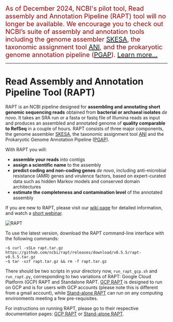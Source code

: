 <span style="color: #900; font-size: 15pt">As of December 2024, NCBI's pilot tool, Read assembly and Annotation Pipeline (RAPT) tool will no longer be available. We encourage you to check out NCBI’s suite of assembly and annotation tools including the genome assembler [SKESA](https://github.com/ncbi/SKESA), the taxonomic assignment tool [ANI](https://pubmed.ncbi.nlm.nih.gov/33270901), and the prokaryotic genome annotation pipeline ([PGAP](https://pubmed.ncbi.nlm.nih.gov/33270901)). [Learn more...](https://ncbiinsights.ncbi.nlm.nih.gov/2024/09/16/rapt-to-retire-december-2024/)</span>

---

# Read Assembly and Annotation Pipeline Tool (RAPT)

RAPT is an NCBI pipeline designed for **assembling and annotating short genomic sequencing reads** obtained from **bacterial or archaeal isolates** *de novo*. It takes an SRA run or a fasta or fastq file of Illumina reads as input and produces an assembled and annotated genome of **quality comparable to RefSeq** in a couple of hours. 
RAPT consists of three major components, the genome assembler [SKESA](https://github.com/ncbi/SKESA), the taxonomic assignment tool [ANI](https://pubmed.ncbi.nlm.nih.gov/29792589/) and the Prokaryotic Genome Annotation Pipeline ([PGAP](https://github.com/ncbi/pgap)).

With RAPT you will:<br>
* **assemble your reads** into contigs<br>
* **assign a scientific name** to the assembly<br>
* **predict coding and non-coding genes** *de novo*, including anti-microbial resistance (AMR) genes and virulence factors, based on expert-curated data such as hidden Markov models and conserved domain architectures<br>
* **estimate the completeness and contamination level** of the annotated assembly<br>

If you are new to RAPT, please visit our [wiki page](https://github.com/ncbi/rapt/wiki) for detailed information, and watch a [short webinar](https://www.youtube.com/watch?v=7trM1pKAVXQ).

![RAPT](RAPT_context_Apr2022.png)

To use the latest version, download the RAPT command-line interface with the following commands:
```
~$ curl -sSLo rapt.tar.gz https://github.com/ncbi/rapt/releases/download/v0.5.5/rapt-v0.5.5.tar.gz
~$ tar -xzf rapt.tar.gz && rm -f rapt.tar.gz
```


There should be two scripts in your directory now, `run_rapt_gcp.sh` and `run_rapt.py`, corresponding to two variations of RAPT:  Google Cloud Platform (GCP) RAPT and Standalone RAPT. [GCP RAPT](https://github.com/ncbi/rapt/wiki/GCP_RAPT_doc) is designed to run on GCP and is for users with GCP accounts (please note this is different from a gmail account), while [Stand-alone RAPT](https://github.com/ncbi/rapt/wiki/Standalone_RAPT_doc) can run on any computing environments meeting a few pre-requisites.

For instructions on running RAPT, please go to their respective documentation pages: [GCP RAPT](https://github.com/ncbi/rapt/wiki/GCP_RAPT_doc) or [Stand-alone RAPT](https://github.com/ncbi/rapt/wiki/Standalone_RAPT_doc).
